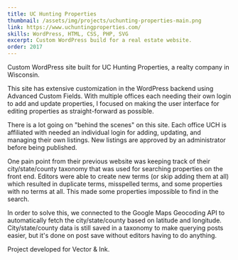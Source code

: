 ```yaml
---
title: UC Hunting Properties
thumbnail: /assets/img/projects/uchunting-properties-main.png
link: https://www.uchuntingproperties.com/
skills: WordPress, HTML, CSS, PHP, SVG
excerpt: Custom WordPress build for a real estate website.
order: 2017
---
```


Custom WordPress site built for UC Hunting Properties, a realty company in Wisconsin.

This site has extensive customization in the WordPress backend using Advanced Custom Fields. With multiple offices each needing their own login to add and update properties, I focused on making the user interface for editing properties as straight-forward as possible.

There is a lot going on "behind the scenes" on this site. Each office UCH is affiliated with needed an individual login for adding, updating, and managing their own listings. New listings are approved by an administrator before being published.

One pain point from their previous website was keeping track of their city/state/county taxonomy that was used for searching properties on the front end. Editors were able to create new terms (or skip adding them at all) which resulted in duplicate terms, misspelled terms, and some properties with no terms at all. This made some properties impossible to find in the search.

In order to solve this, we connected to the Google Maps Geocoding API to automatically fetch the city/state/county based on latitude and longitude. City/state/county data is still saved in a taxonomy to make querying posts easier, but it's done on post save without editors having to do anything.

Project developed for Vector & Ink.
